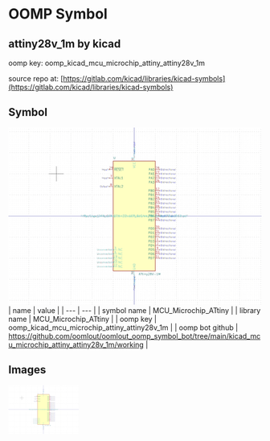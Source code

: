 # OOMP Symbol  
## attiny28v_1m  by kicad  
  
oomp key: oomp_kicad_mcu_microchip_attiny_attiny28v_1m  
  
source repo at: [https://gitlab.com/kicad/libraries/kicad-symbols](https://gitlab.com/kicad/libraries/kicad-symbols)  
## Symbol  
  
[![working.png](working_600.png)](working.png)  
| name | value | 
| --- | --- | 
| symbol name | MCU_Microchip_ATtiny | 
| library name | MCU_Microchip_ATtiny | 
| oomp key | oomp_kicad_mcu_microchip_attiny_attiny28v_1m | 
| oomp bot github | https://github.com/oomlout/oomlout_oomp_symbol_bot/tree/main/kicad_mcu_microchip_attiny_attiny28v_1m/working | 
## Images  
  
[![working.png](working_140.png)](working.png)  
